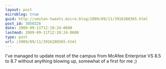 ```yaml
---
layout: post
microblog: true
guid: http://vmstan-tweets.micro.blog/2009/09/11/3916280365.html
post_id: 3050326
date: 2009-09-11T12:10:24-0600
lastmod: 2009-09-11T12:10:24-0600
type: post
url: /2009/09/11/3916280365.html
---
```

I've managed to update most of the campus from McAfee Enterprise VS 8.5 to 8.7 without anything blowing up, somewhat of a first for me ;)
